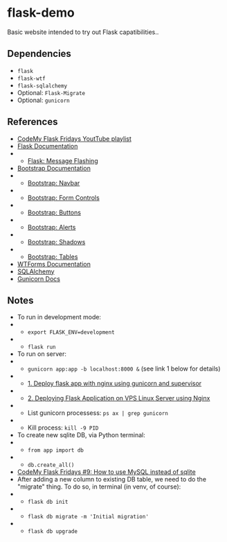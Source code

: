# flask-demo
Basic website intended to try out Flask capatibilities..

## Dependencies
- `flask`
- `flask-wtf`
- `flask-sqlalchemy`
- Optional: `Flask-Migrate`
- Optional: `gunicorn`

## References
- [CodeMy Flask Fridays YoutTube playlist](https://www.youtube.com/watch?v=0Qxtt4veJIc&list=PLCC34OHNcOtolz2Vd9ZSeSXWc8Bq23yEz&index=2)
- [Flask Documentation](https://flask.palletsprojects.com/en/2.2.x/#)
- - [Flask: Message Flashing](https://flask.palletsprojects.com/en/2.2.x/patterns/flashing/?highlight=flash)
- [Bootstrap Documentation](https://getbootstrap.com/docs/5.2/getting-started/introduction/)
- - [Bootstrap: Navbar](https://getbootstrap.com/docs/5.2/components/navbar/#how-it-works)
- - [Bootstrap: Form Controls](https://getbootstrap.com/docs/5.2/forms/form-control/)
- - [Bootstrap: Buttons](https://getbootstrap.com/docs/5.2/components/buttons/)
- - [Bootstrap: Alerts](https://getbootstrap.com/docs/5.2/components/alerts/)
- - [Bootstrap: Shadows](https://getbootstrap.com/docs/5.2/utilities/shadows/)
- - [Bootstrap: Tables](https://getbootstrap.com/docs/5.2/content/tables/)
- [WTForms Documentation](https://wtforms.readthedocs.io/en/3.0.x/)
- [SQLAlchemy](https://www.sqlalchemy.org)
- [Gunicorn Docs](https://gunicorn.org/#deployment)

## Notes
- To run in development mode:
- - `export FLASK_ENV=development`
- - `flask run`
- To run on server:
- - `gunicorn app:app -b localhost:8000 &` (see link 1 below for details)
- - [1. Deploy flask app with nginx using gunicorn and supervisor](https://medium.com/ymedialabs-innovation/deploy-flask-app-with-nginx-using-gunicorn-and-supervisor-d7a93aa07c18)
- - [2. Deploying Flask Application on VPS Linux Server using Nginx](https://medium.com/geekculture/deploying-flask-application-on-vps-linux-server-using-nginx-a1c4f8ff0010)
- - List gunicorn processess: `ps ax | grep gunicorn`
- - Kill process: `kill -9 PID`
- To create new sqlite DB, via Python terminal:
- - `from app import db`
- - `db.create_all()`
- [CodeMy Flask Fridays #9: How to use MySQL instead of sqlite](https://youtu.be/hQl2wyJvK5k)
- After adding a new column to existing DB table, we need to do the "migrate" thing. To do so, in terminal (in venv, of course):
- - `flask db init`
- - `flask db migrate -m 'Initial migration'`
- - `flask db upgrade`